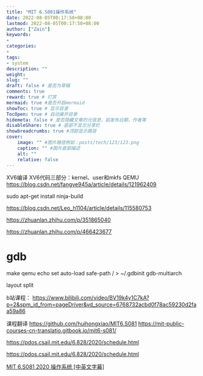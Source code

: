 ```yaml
---
title: "MIT 6.S081操作系统"
date: 2022-08-05T00:17:58+08:00
lastmod: 2022-08-05T00:17:58+08:00
author: ["Zain"]
keywords: 
- 
categories: 
- 
tags: 
- system
description: ""
weight:
slug: ""
draft: false # 是否为草稿
comments: true
reward: true # 打赏
mermaid: true #是否开启mermaid
showToc: true # 显示目录
TocOpen: true # 自动展开目录
hidemeta: false # 是否隐藏文章的元信息，如发布日期、作者等
disableShare: true # 底部不显示分享栏
showbreadcrumbs: true #顶部显示路径
cover:
    image: "" #图片路径例如：posts/tech/123/123.png
    caption: "" #图片底部描述
    alt: ""
    relative: false
---
```





XV6编译
XV6代码三部分：kernel、user和mkfs
QEMU
https://blog.csdn.net/fangye945a/article/details/121962409

sudo apt-get install ninja-build

https://blog.csdn.net/Leo_h1104/article/details/115580753

https://zhuanlan.zhihu.com/p/351865040

https://zhuanlan.zhihu.com/p/466423677

# gdb
make qemu
echo set auto-load safe-path / > ~/.gdbinit
gdb-multiarch

layout split


b站课程：
https://www.bilibili.com/video/BV19k4y1C7kA?p=2&spm_id_from=pageDriver&vd_source=6768732acbd0f78ac59230d2faa59a86

课程翻译
https://github.com/huihongxiao/MIT6.S081
https://mit-public-courses-cn-translatio.gitbook.io/mit6-s081/

https://pdos.csail.mit.edu/6.828/2020/schedule.html

https://pdos.csail.mit.edu/6.828/2020/schedule.html



[MIT 6.S081 2020 操作系统 [中英文字幕]](https://www.bilibili.com/video/BV19k4y1C7kA?p=17&vd_source=6768732acbd0f78ac59230d2faa59a86)







